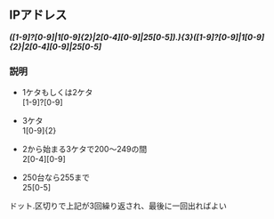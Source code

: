 ## IPアドレス  
***([1-9]?[0-9]|1[0-9]{2}|2[0-4][0-9]|25[0-5])\.){3}([1-9]?[0-9]|1[0-9]{2}|2[0-4][0-9]|25[0-5]***  
  
### 説明  
- 1ケタもしくは2ケタ  
[1-9]?[0-9]   

- 3ケタ  
1[0-9]{2}   

- 2から始まる3ケタで200～249の間  
2[0-4][0-9]  

- 250台なら255まで  
25[0-5]  

ドット.区切りで上記が3回繰り返され、最後に一回出ればよい  
